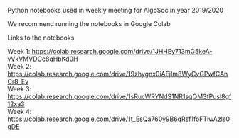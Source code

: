 
Python notebooks used in weekly meeting for AlgoSoc in year 2019/2020

We recommend running the notebooks in Google Colab

Links to the notebooks

Week 1: https://colab.research.google.com/drive/1JHHEy713mG5keA-vVkVMVDCc8qHbKd0H     
Week 2: https://colab.research.google.com/drive/19zhygnx0iAEjIm8WyCvGPwfCAnCr8_Ev     
Week 3: https://colab.research.google.com/drive/1sRucWRYNdS1NR1sqQM3fPusl8gf12xa3   
Week 4: https://colab.research.google.com/drive/1t_EsQa760y9B6qRsf1foFTiwAzls0gDE   
